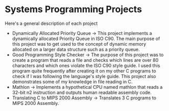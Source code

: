 # Systems Programming Projects

Here's a general description of each project

- Dynamically Allocated Priority Queue -> This project implements a dynamically allocated Priority Queue in ISO C90. The main purpose of this project was to get used to the concept of dynamic memory allocated on a larger data structure such as a priority queue. 
- Good Programming Style Checker -> The purpose of this project was to create a program that reads a file and checks which lines are over 80 characters and which ones violate the ISO C90 style guide. I used this program quite frequently after creating it on my other C programs to check if I was following the language's style guide. This project also demonstrates some of my knowledge in file reading in C. 
- Mathlon -> Implements a hypothetical CPU named mathlon that reads a 32-bit n2 instruction and outputs human readable assembly code. 
- Translating C to MIPS 2000 Assembly -> Translates 3 C programs to MIPS 2000 Assembly. 
